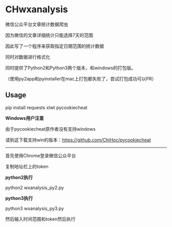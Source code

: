 # CHwxanalysis

微信公众平台文章统计数据爬虫  

因为微信的文章详细统计只能选择7天的范围  

因此写了一个程序来获取指定日期范围的统计数据  

同时对数据进行格式化  

同时提供了Python2和Python3两个版本，和windows的打包版。  

（使用py2app和pyinstaller在mac上打包都失败了，尝试打包成功可以PR）  

## Usage

pip install requests xlwt pycookiecheat

**Windows用户注意**  

由于pycookiecheat原作者没有支持windows  

请到这下载支持win的版本：https://github.com/ChiHoc/pycookiecheat  

---

首先使用Chrome登录微信公众平台  

复制地址栏上的token  

**python2执行**  

python2 wxanalysis_py2.py  

**python3执行**  

python3 wxanalysis_py3.py

然后输入时间范围和token然后执行
